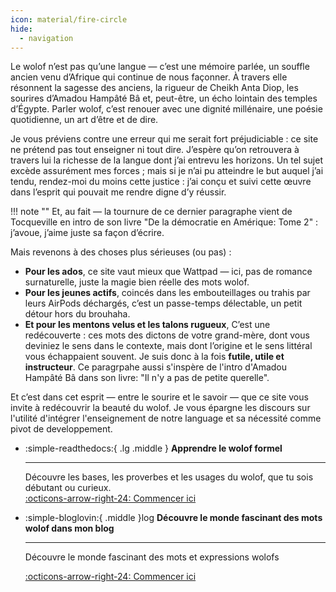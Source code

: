```yaml
---
icon: material/fire-circle
hide:
  - navigation
---
```


Le wolof n’est pas qu’une langue — c’est une mémoire parlée, un souffle ancien venu d’Afrique qui continue de nous façonner. À travers elle résonnent la sagesse des anciens, la rigueur de Cheikh Anta Diop, les sourires d’Amadou Hampâté Bâ et, peut-être, un écho lointain des temples d’Égypte. Parler wolof, c’est renouer avec une dignité millénaire, une poésie quotidienne, un art d’être et de dire.

Je vous préviens contre une erreur qui me serait fort préjudiciable : ce site ne prétend pas tout enseigner ni tout dire. J’espère qu’on retrouvera à travers lui la richesse de la langue dont j’ai entrevu les horizons. Un tel sujet excède assurément mes forces ; mais si je n’ai pu atteindre le but auquel j’ai tendu, rendez-moi du moins cette justice : j’ai conçu et suivi cette œuvre dans l’esprit qui pouvait me rendre digne d’y réussir.

!!! note ""
    Et, au fait — la tournure de ce dernier paragraphe vient de Tocqueville en intro de son livre "De la démocratie en Amérique: Tome 2" : j’avoue, j’aime juste sa façon d’écrire.

Mais revenons à des choses plus sérieuses (ou pas) :

* **Pour les ados**, ce site vaut mieux que Wattpad — ici, pas de romance surnaturelle, juste la magie bien réelle des mots wolof.
* **Pour les jeunes actifs**, coincés dans les embouteillages ou trahis par leurs AirPods déchargés, c’est un passe-temps délectable, un petit détour hors du brouhaha.
* **Et pour les mentons velus et les talons rugueux**, C’est une redécouverte : ces mots des dictons de votre grand-mère, dont vous deviniez le sens dans le contexte, mais dont l’origine et le sens littéral vous échappaient souvent.
Je suis donc à la fois **futile, utile et instructeur**. Ce paragrpahe aussi s'inspère de l'intro d'Amadou Hampâté Bâ dans son livre: "Il n'y a pas de petite querelle". 

Et c’est dans cet esprit — entre le sourire et le savoir — que ce site vous invite à redécouvrir la beauté du wolof. Je vous épargne les discours sur l'utilité d'intégrer l'enseignement de notre language et sa nécessité comme pivot de developpement.

<div class="grid cards" markdown>

-   :simple-readthedocs:{ .lg .middle } __Apprendre le wolof formel__
    
    ---

    Découvre les bases, les proverbes et les usages du wolof, que tu sois débutant ou curieux.  
    [:octicons-arrow-right-24: Commencer ici](./cours/alphabet_phonetics_writing_rules/1-introduction/)


-   :simple-bloglovin:{ .middle }log __Découvre le monde fascinant des mots wolof dans mon blog__

    ---
    Découvre le monde fascinant des mots et expressions wolofs
    
    [:octicons-arrow-right-24: Commencer ici](./blog)
</div>